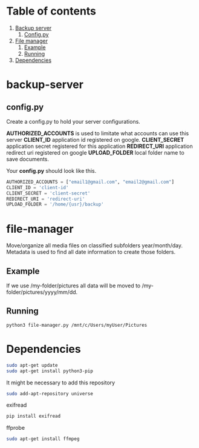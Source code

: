 # Table of contents
1. [Backup server](#backup-server)
    1. [Config.py](#config_py)
2. [File manager](#file-manager)
    1. [Example](#example)
    2. [Running](#running)
3. [Dependencies](#dependencies)

# backup-server

## config.py
Create a config.py to hold your server configurations.

**AUTHORIZED_ACCOUNTS** is used to limitate what accounts can use this server
**CLIENT_ID** application id registered on google.
**CLIENT_SECRET** application secret registered for this application
**REDIRECT_URI** application redirect uri registered on google
**UPLOAD_FOLDER** local folder name to save documents.

Your **config.py** should look like this.

```python
AUTHORIZED_ACCOUNTS = ["email1@gmail.com", "email2@gmail.com"]
CLIENT_ID = 'client-id'
CLIENT_SECRET = 'client-secret'
REDIRECT_URI = 'redirect-uri'
UPLOAD_FOLDER = '/home/{usr}/backup'
```

# file-manager

Move/organize all media files on classified subfolders year/month/day. Metadata is used to find all date information to create those folders.

## Example

If we use /my-folder/pictures all data will be moved to /my-folder/pictures/yyyy/mm/dd.

## Running

```
python3 file-manager.py /mnt/c/Users/myUser/Pictures
```

# Dependencies
```bash
sudo apt-get update
sudo apt-get install python3-pip
```

It might be necessary to add this repository
```bash
sudo add-apt-repository universe
```

exifread
```bash
pip install exifread
```

ffprobe
``` bash
sudo apt-get install ffmpeg
```